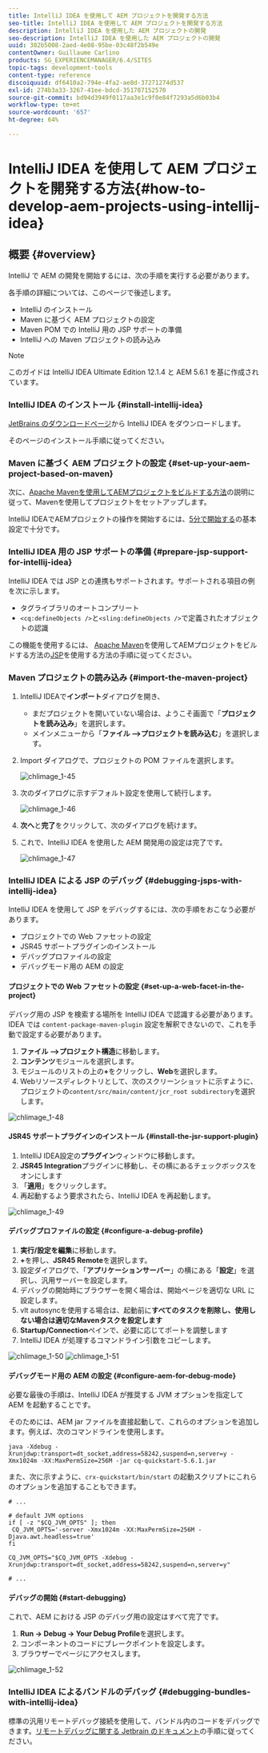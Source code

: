 ```yaml
---
title: IntelliJ IDEA を使用して AEM プロジェクトを開発する方法
seo-title: IntelliJ IDEA を使用して AEM プロジェクトを開発する方法
description: IntelliJ IDEA を使用した AEM プロジェクトの開発
seo-description: IntelliJ IDEA を使用した AEM プロジェクトの開発
uuid: 382b5008-2aed-4e08-95be-03c48f2b549e
contentOwner: Guillaume Carlino
products: SG_EXPERIENCEMANAGER/6.4/SITES
topic-tags: development-tools
content-type: reference
discoiquuid: df6410a2-794e-4fa2-ae8d-37271274d537
exl-id: 274b3a33-3267-41ee-bdcd-351787152570
source-git-commit: bd94d3949f0117aa3e1c9f0e84f7293a5d6b03b4
workflow-type: tm+mt
source-wordcount: '657'
ht-degree: 64%

---
```


# IntelliJ IDEA を使用して AEM プロジェクトを開発する方法{#how-to-develop-aem-projects-using-intellij-idea}

## 概要 {#overview}

IntelliJ で AEM の開発を開始するには、次の手順を実行する必要があります。

各手順の詳細については、このページで後述します。

* IntelliJ のインストール
* Maven に基づく AEM プロジェクトの設定
* Maven POM での IntelliJ 用の JSP サポートの準備
* IntelliJ への Maven プロジェクトの読み込み

>[!NOTE]
>
>このガイドは IntelliJ IDEA Ultimate Edition 12.1.4 と AEM 5.6.1 を基に作成されています。

### IntelliJ IDEA のインストール  {#install-intellij-idea}

[JetBrains のダウンロードページ](https://www.jetbrains.com/idea/download/index.html)から IntelliJ IDEA をダウンロードします。

そのページのインストール手順に従ってください。

### Maven に基づく AEM プロジェクトの設定  {#set-up-your-aem-project-based-on-maven}

次に、[Apache Mavenを使用してAEMプロジェクトをビルドする方法](/help/sites-developing/ht-projects-maven.md)の説明に従って、Mavenを使用してプロジェクトをセットアップします。

IntelliJ IDEAでAEMプロジェクトの操作を開始するには、[5分で開始する](https://maven.apache.org/guides/getting-started/maven-in-five-minutes.html)の基本設定で十分です。

### IntelliJ IDEA 用の JSP サポートの準備 {#prepare-jsp-support-for-intellij-idea}

IntelliJ IDEA では JSP との連携もサポートされます。サポートされる項目の例を次に示します。

* タグライブラリのオートコンプリート
* `<cq:defineObjects />`と`<sling:defineObjects />`で定義されたオブジェクトの認識

この機能を使用するには、 [Apache Maven](/help/sites-developing/ht-projects-maven.md)を使用してAEMプロジェクトをビルドする方法の[JSP](/help/sites-developing/ht-projects-maven.md#how-to-work-with-jsps)を使用する方法の手順に従ってください。

### Maven プロジェクトの読み込み {#import-the-maven-project}

1. IntelliJ IDEAで&#x200B;**インポート**&#x200B;ダイアログを開き、

   * まだプロジェクトを開いていない場合は、ようこそ画面で「**プロジェクトを読み込み**」を選択します。
   * メインメニューから「**ファイル —>プロジェクトを読み込む**」を選択します。

1. Import ダイアログで、プロジェクトの POM ファイルを選択します。

   ![chlimage_1-45](assets/chlimage_1-45.png)

1. 次のダイアログに示すデフォルト設定を使用して続行します。

   ![chlimage_1-46](assets/chlimage_1-46.png)

1. **次へ**&#x200B;と&#x200B;**完了**&#x200B;をクリックして、次のダイアログを続けます。
1. これで、IntelliJ IDEA を使用した AEM 開発用の設定は完了です。

   ![chlimage_1-47](assets/chlimage_1-47.png)

### IntelliJ IDEA による JSP のデバッグ {#debugging-jsps-with-intellij-idea}

IntelliJ IDEA を使用して JSP をデバッグするには、次の手順をおこなう必要があります。

* プロジェクトでの Web ファセットの設定
* JSR45 サポートプラグインのインストール
* デバッグプロファイルの設定
* デバッグモード用の AEM の設定

#### プロジェクトでの Web ファセットの設定  {#set-up-a-web-facet-in-the-project}

デバッグ用の JSP を検索する場所を IntelliJ IDEA で認識する必要があります。IDEA では `content-package-maven-plugin` 設定を解釈できないので、これを手動で設定する必要があります。

1. **ファイル —>プロジェクト構造**&#x200B;に移動します。
1. **コンテンツ**&#x200B;モジュールを選択します。
1. モジュールのリストの上の&#x200B;**+**&#x200B;をクリックし、**Web**&#x200B;を選択します。
1. Webリソースディレクトリとして、次のスクリーンショットに示すように、プロジェクトの`content/src/main/content/jcr_root subdirectory`を選択します。

![chlimage_1-48](assets/chlimage_1-48.png)

#### JSR45 サポートプラグインのインストール {#install-the-jsr-support-plugin}

1. IntelliJ IDEA設定の&#x200B;**プラグイン**&#x200B;ウィンドウに移動します。
1. **JSR45 Integration**&#x200B;プラグインに移動し、その横にあるチェックボックスをオンにします
1. 「**適用**」をクリックします。
1. 再起動するよう要求されたら、IntelliJ IDEA を再起動します。

![chlimage_1-49](assets/chlimage_1-49.png)

#### デバッグプロファイルの設定 {#configure-a-debug-profile}

1. **実行/設定を編集**&#x200B;に移動します。
1. **+**&#x200B;を押し、**JSR45 Remote**&#x200B;を選択します。
1. 設定ダイアログで、「**アプリケーションサーバー**」の横にある「**設定**」を選択し、汎用サーバーを設定します。
1. デバッグの開始時にブラウザーを開く場合は、開始ページを適切な URL に設定します。
1. vlt autosyncを使用する場合は、起動前に&#x200B;**すべてのタスクを削除し、使用しない場合は適切なMavenタスクを設定します**
1. **Startup/Connection**&#x200B;ペインで、必要に応じてポートを調整します
1. IntelliJ IDEA が処理するコマンドライン引数をコピーします。

![chlimage_1-50](assets/chlimage_1-50.png) ![chlimage_1-51](assets/chlimage_1-51.png)

#### デバッグモード用の AEM の設定 {#configure-aem-for-debug-mode}

必要な最後の手順は、IntelliJ IDEA が推奨する JVM オプションを指定して AEM を起動することです。

そのためには、AEM jar ファイルを直接起動して、これらのオプションを追加します。例えば、次のコマンドラインを使用します。

`java -Xdebug -Xrunjdwp:transport=dt_socket,address=58242,suspend=n,server=y -Xmx1024m -XX:MaxPermSize=256M -jar cq-quickstart-5.6.1.jar`

また、次に示すように、`crx-quickstart/bin/start` の起動スクリプトにこれらのオプションを追加することもできます。

```shell
# ...

# default JVM options
if [ -z "$CQ_JVM_OPTS" ]; then
 CQ_JVM_OPTS='-server -Xmx1024m -XX:MaxPermSize=256M -Djava.awt.headless=true'
fi

CQ_JVM_OPTS="$CQ_JVM_OPTS -Xdebug -Xrunjdwp:transport=dt_socket,address=58242,suspend=n,server=y"

# ...
```

#### デバッグの開始 {#start-debugging}

これで、AEM における JSP のデバッグ用の設定はすべて完了です。

1. **Run -> Debug -> Your Debug Profile**&#x200B;を選択します。
1. コンポーネントのコードにブレークポイントを設定します。
1. ブラウザーでページにアクセスします。

![chlimage_1-52](assets/chlimage_1-52.png)

### IntelliJ IDEA によるバンドルのデバッグ {#debugging-bundles-with-intellij-idea}

標準の汎用リモートデバッグ接続を使用して、バンドル内のコードをデバッグできます。[リモートデバッグに関する Jetbrain のドキュメント](https://www.jetbrains.com/idea/webhelp/run-debug-configuration-remote.html)の手順に従ってください。
